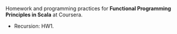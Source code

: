 Homework and programming practices for **Functional Programming Principles in Scala** at Coursera.

* Recursion: HW1.
